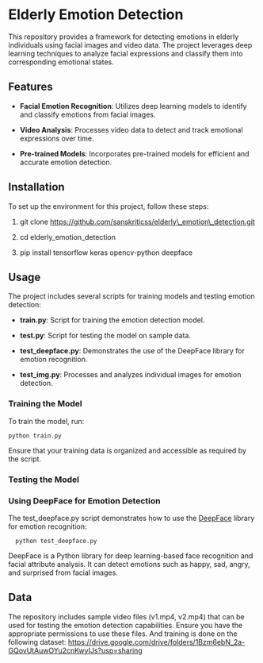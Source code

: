 Elderly Emotion Detection
=========================

This repository provides a framework for detecting emotions in elderly individuals using facial images and video data. The project leverages deep learning techniques to analyze facial expressions and classify them into corresponding emotional states.

Features
--------

*   **Facial Emotion Recognition**: Utilizes deep learning models to identify and classify emotions from facial images.
    
*   **Video Analysis**: Processes video data to detect and track emotional expressions over time.
    
*   **Pre-trained Models**: Incorporates pre-trained models for efficient and accurate emotion detection.
    

Installation
------------

To set up the environment for this project, follow these steps:

1. git clone https://github.com/sanskriticss/elderly\_emotion\_detection.git
    
2. cd elderly\_emotion\_detection
    
3.  pip install tensorflow keras opencv-python deepface
    

Usage
-----

The project includes several scripts for training models and testing emotion detection:

*   **train.py**: Script for training the emotion detection model.
    
*   **test.py**: Script for testing the model on sample data.
    
*   **test_deepface.py**: Demonstrates the use of the DeepFace library for emotion recognition.
    
*   **test_img.py**: Processes and analyzes individual images for emotion detection.
    

### Training the Model

To train the model, run:

` python train.py   `

Ensure that your training data is organized and accessible as required by the script.

### Testing the Model



### Using DeepFace for Emotion Detection

The test_deepface.py script demonstrates how to use the [DeepFace](https://github.com/serengil/deepface) library for emotion recognition:

`   python test_deepface.py   `

DeepFace is a Python library for deep learning-based face recognition and facial attribute analysis. It can detect emotions such as happy, sad, angry, and surprised from facial images.


Data
----

The repository includes sample video files (v1.mp4, v2.mp4) that can be used for testing the emotion detection capabilities. Ensure you have the appropriate permissions to use these files. And training is done on the following dataset:
https://drive.google.com/drive/folders/1Bzm6ebN_2a-GQovUtAuwOYu2cnKwyIJs?usp=sharing
